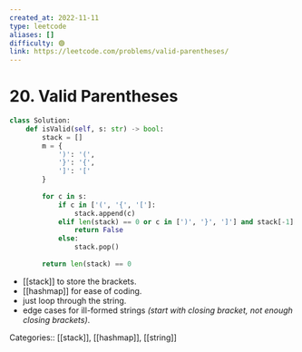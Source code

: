 ```yaml
---
created_at: 2022-11-11
type: leetcode
aliases: []
difficulty: 🟢
link: https://leetcode.com/problems/valid-parentheses/
---
```


# 20. Valid Parentheses

```python
class Solution:
    def isValid(self, s: str) -> bool:
        stack = []
        m = {
            ')': '(',
            '}': '{',
            ']': '['
        }
        
        for c in s:
            if c in ['(', '{', '[']:
                stack.append(c)
            elif len(stack) == 0 or c in [')', '}', ']'] and stack[-1] != m[c]:
                return False
            else:
                stack.pop()
        
        return len(stack) == 0
```

- [[stack]] to store the brackets.
- [[hashmap]] for ease of coding.
- just loop through the string.
- edge cases for ill-formed strings *(start with closing bracket, not enough closing brackets)*.

Categories:: [[stack]], [[hashmap]], [[string]]
